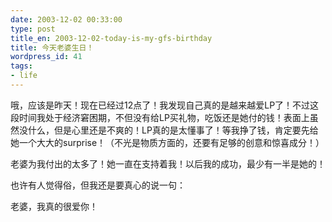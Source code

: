 ```yaml
---
date: 2003-12-02 00:33:00
type: post
title_en: 2003-12-02-today-is-my-gfs-birthday
title: 今天老婆生日！
wordpress_id: 41
tags:
- life
---
```


哦，应该是昨天！现在已经过12点了！我发现自己真的是越来越爱LP了！不过这段时间我处于经济窘困期，不但没有给LP买礼物，吃饭还是她付的钱！表面上虽然没什么，但是心里还是不爽的！LP真的是太懂事了！等我挣了钱，肯定要先给她一个大大的surprise！（不光是物质方面的，还要有足够的创意和惊喜成分！）

老婆为我付出的太多了！她一直在支持着我！以后我的成功，最少有一半是她的！

也许有人觉得俗，但我还是要真心的说一句：

老婆，我真的很爱你！
